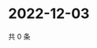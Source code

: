 # 2022-12-03

共 0 条

<!-- BEGIN WEIBO -->
<!-- 最后更新时间 Sat Dec 03 2022 01:01:02 GMT+0800 (China Standard Time) -->

<!-- END WEIBO -->
